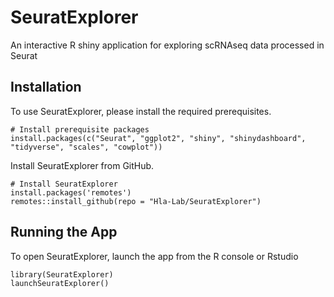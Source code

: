 # SeuratExplorer
An interactive R shiny application for exploring scRNAseq data processed in Seurat

## Installation
To use SeuratExplorer, please install the required prerequisites.
```{r}
# Install prerequisite packages
install.packages(c("Seurat", "ggplot2", "shiny", "shinydashboard", "tidyverse", "scales", "cowplot"))
```
Install SeuratExplorer from GitHub.
```{r}
# Install SeuratExplorer
install.packages('remotes')
remotes::install_github(repo = "Hla-Lab/SeuratExplorer")
```
## Running the App
To open SeuratExplorer, launch the app from the R console or Rstudio
```{r}
library(SeuratExplorer)
launchSeuratExplorer()
```

